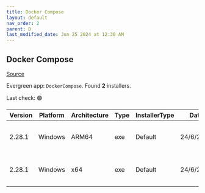 ```yaml
---
title: Docker Compose
layout: default
nav_order: 2
parent: D
last_modified_date: Jun 25 2024 at 12:30 AM
---
```


## Docker Compose

[Source](https://github.com/docker/compose)

Evergreen app: `DockerCompose`. Found **2** installers.

Last check: 🟢

| Version | Platform | Architecture | Type | InstallerType | Date      | Size     | URI                                                                                                                                                                                              |
| ------- | -------- | ------------ | ---- | ------------- | --------- | -------- | ------------------------------------------------------------------------------------------------------------------------------------------------------------------------------------------------ |
| 2.28.1  | Windows  | ARM64        | exe  | Default       | 24/6/2024 | 61513216 | [https://github.com/docker/compose/releases/download/v2.28.1/docker-compose-windows-aarch64.exe](https://github.com/docker/compose/releases/download/v2.28.1/docker-compose-windows-aarch64.exe) |
| 2.28.1  | Windows  | x64          | exe  | Default       | 24/6/2024 | 64111616 | [https://github.com/docker/compose/releases/download/v2.28.1/docker-compose-windows-x86_64.exe](https://github.com/docker/compose/releases/download/v2.28.1/docker-compose-windows-x86_64.exe)   |
